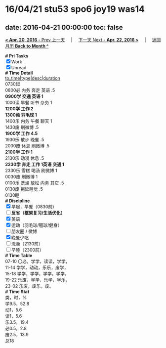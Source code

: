 # 16/04/21 stu53 spo6 joy19 was14

date: 2016-04-21 00:00:00
toc: false
---
[**< Apr. 20, 2016** - Prev 上一天](/lifelogs/2016/04/d20.md) &nbsp; &nbsp; | &nbsp; &nbsp; [下一天 Next - **Apr. 22, 2016 >**](/lifelogs/2016/04/d22.md) &nbsp; &nbsp; |  &nbsp; &nbsp; [返回月历 **Back to Month ^**](/lifelogs/2016/04/index.md)
<br/><div><b># Pri Tasks</b></div><div><input checked="true" type="checkbox"/>Work</div><div><input checked="true" type="checkbox"/>Unread</div><div><b># Time Detail</b></div><div><u>to_time|type|desc|duration</u></div><div>0730起</div><div>0800必 内务 奔走 英语 .5</div><div><b>0900学 交通 英语 1</b></div><div>1000读 早餐 听书 杂务 1</div><div><b>1200学 工作 2</b></div><div><b>1300动 羽毛球 1</b></div><div>1400乐 内务 午餐 聊天 1</div><div>1430废 刷微博 .5</div><div><b>1900学 工作 4.5</b></div><div>1930乐 散步 晚餐 .5</div><div>2000废 休息 刷微博 .5</div><div><b>2100学 工作 1</b></div><div>2130乐 动漫 休息 .5</div><div><b>2230学 奔走 工作 1</b><b>英语 </b><b>交通 1</b></div><div>2330乐 雪糕 喝汤 刷微博 1</div><div>0030废 刷微博 1</div><div>0100乐 洗澡 放松 内务 其它 .5</div><div>0130废 拖延睡觉 .5</div><div>0130睡</div><div><b># Discipline</b></div><div><input checked="true" type="checkbox"/>早起，早餐（0830前）</div><div><b><input type="checkbox"/></b><b>反省（框架复习/生活优化）</b></div><div><input checked="true" type="checkbox"/>英语</div><div><input checked="true" type="checkbox"/>运动（羽毛球/毽球/健身）</div><div><input type="checkbox"/>朋友圈 / 微博</div><div><input checked="true" type="checkbox"/>晚餐少吃</div><div><input type="checkbox"/>洗澡（2130前）</div><div><input type="checkbox"/>早睡（2300前）</div><div><b># Time Table</b></div><div>07-10 〇必，学学，读读，学学，</div><div>11-14 学学，动动，乐乐，废学，</div><div>15-18 学学，学学，学学，学学，</div><div>19-22 乐废，学学，乐学，学乐，</div><div>23-02 乐废，废乐，废。</div><div><b># Time Stat</b></div><div>类，时，%</div><div>学9.5，52.8</div><div>动1，5.6</div><div>读1，5.6</div><div>乐3.5，19.4</div><div>必0.5，2.8</div><div>废2.5，13.9</div><div>总18</div>
